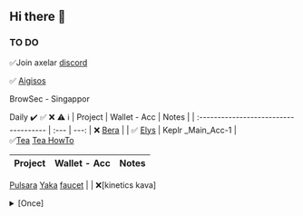 ## Hi there 👋

### TO DO

✅Join axelar [discord](https://discord.gg/axelar)

✅ [Aigisos](https://quest.intract.io/quest/6764267cb4c9cfdac86ec3e7)

BrowSec - Singappor

 Daily 
✔️ ✅ ❌ ⚠️ ℹ️
| Project                                        | Wallet - Acc        | Notes |
| :------------------------------------          |     :---            |  ---: |
❌ [Bera](https://artio.faucet.berachain.com/)   |                     | 
✅ [Elys](https://testnet.elys.network/faucet)   | Keplr _Main_Acc-1   |       
✅[Tea](https://app.tea.xyz)
[Tea HowTo](https://medium.com/@voltron1902zp/tea-%D1%8D%D1%82%D0%BE-%D0%B4%D0%B5%D1%86%D0%B5%D0%BD%D1%82%D1%80%D0%B0%D0%BB%D0%B8%D0%B7%D0%BE%D0%B2%D0%B0%D0%BD%D0%BD%D1%8B%D0%B9-%D1%82%D0%B5%D1%85%D0%BD%D0%BE%D0%BB%D0%BE%D0%B3%D0%B8%D1%87%D0%B5%D1%81%D0%BA%D0%B8%D0%B9-%D0%BF%D1%80%D0%BE%D1%82%D0%BE%D0%BA%D0%BE%D0%BB-%D0%BA%D0%BE%D1%82%D0%BE%D1%80%D1%8B%D0%B9-%D0%BF%D0%BE%D0%B7%D0%B2%D0%BE%D0%BB%D1%8F%D0%B5%D1%82-%D1%80%D0%B0%D0%B7%D1%80%D0%B0%D0%B1%D0%BE%D1%82%D1%87%D0%B8%D0%BA%D0%B0%D0%BC-%D1%81-%D0%BE%D1%82%D0%BA%D1%80%D1%8B%D1%82%D1%8B%D0%BC-c8d97977556b)
  

| Project                                       | Wallet - Acc        | Notes |
| :------------------------------------         |     :---            |          ---: |
[Pulsara](https://medium.com/@pulsara.io/pulsaras-sara-token-airdrop-for-coreum-holders-comprehensive-guide-a1a3a4a1d223)
[Yaka](https://app.yaka.finance) [faucet](https://atlantic-2.app.sei.io/faucet) | |
❌[kinetics kava]

<details>

  <summary> [Once] </summary>

# Once
| Project                                       | Wallet - Acc        | Notes
| :------------------------------------         |     :---            |          ---: |
|                                               |                     |       
</details>







